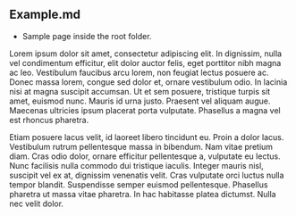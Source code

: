 ## Example.md

- Sample page inside the root folder.

Lorem ipsum dolor sit amet, consectetur adipiscing elit. In dignissim, nulla vel condimentum efficitur, elit dolor auctor felis, eget porttitor nibh magna ac leo. Vestibulum faucibus arcu lorem, non feugiat lectus posuere ac. Donec massa lorem, congue sed dolor et, ornare vestibulum odio. In lacinia nisi at magna suscipit accumsan. Ut et sem posuere, tristique turpis sit amet, euismod nunc. Mauris id urna justo. Praesent vel aliquam augue. Maecenas ultricies ipsum placerat porta vulputate. Phasellus a magna vel est rhoncus pharetra.


Etiam posuere lacus velit, id laoreet libero tincidunt eu. Proin a dolor lacus. Vestibulum rutrum pellentesque massa in bibendum. Nam vitae pretium diam. Cras odio dolor, ornare efficitur pellentesque a, vulputate eu lectus. Nunc facilisis nulla commodo dui tristique iaculis. Integer mauris nisl, suscipit vel ex at, dignissim venenatis velit. Cras vulputate orci luctus nulla tempor blandit. Suspendisse semper euismod pellentesque. Phasellus pharetra ut massa vitae pharetra. In hac habitasse platea dictumst. Nulla nec velit dolor.

